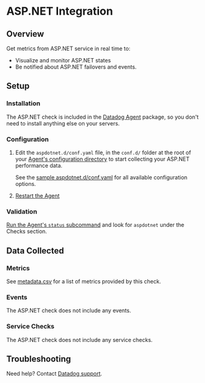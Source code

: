 # ASP.NET Integration

## Overview

Get metrics from ASP.NET service in real time to:

* Visualize and monitor ASP.NET states
* Be notified about ASP.NET failovers and events.

## Setup
### Installation

The ASP.NET check is included in the [Datadog Agent][1] package, so you don't need to install anything else on your servers.

### Configuration

1. Edit the `aspdotnet.d/conf.yaml` file, in the `conf.d/` folder at the root of your [Agent's configuration directory][2] to start collecting your ASP.NET performance data.

    See the [sample aspdotnet.d/conf.yaml][3] for all available configuration options.

2. [Restart the Agent][4]

### Validation

[Run the Agent's `status` subcommand][5] and look for `aspdotnet` under the Checks section.

## Data Collected
### Metrics

See [metadata.csv][6] for a list of metrics provided by this check.

### Events
The ASP.NET check does not include any events.

### Service Checks
The ASP.NET check does not include any service checks.

## Troubleshooting
Need help? Contact [Datadog support][4].

[1]: https://app.datadoghq.com/account/settings#agent
[2]: https://docs.datadoghq.com/agent/faq/agent-configuration-files/#agent-configuration-directory
[3]: https://github.com/DataDog/integrations-core/blob/master/aspdotnet/datadog_checks/aspdotnet/data/conf.yaml.example
[4]: https://docs.datadoghq.com/agent/faq/agent-commands/#start-stop-restart-the-agent
[5]: https://docs.datadoghq.com/agent/faq/agent-commands/#agent-status-and-information
[6]: https://github.com/DataDog/integrations-core/blob/master/aspdotnet/metadata.csv
